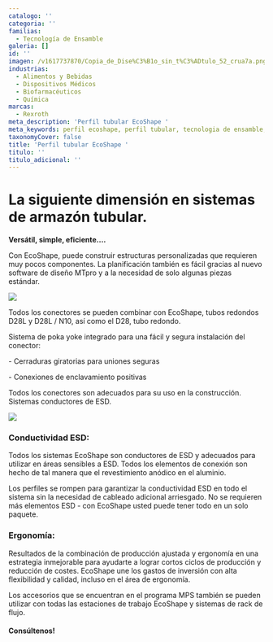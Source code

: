 ```yaml
---
catalogo: ''
categoria: ''
familias:
  - Tecnología de Ensamble
galeria: []
id: ''
imagen: /v1617737870/Copia_de_Dise%C3%B1o_sin_t%C3%ADtulo_52_crua7a.png
industrias:
  - Alimentos y Bebidas
  - Dispositivos Médicos
  - Biofarmacéuticos
  - Química
marcas:
  - Rexroth
meta_description: 'Perfil tubular EcoShape '
meta_keywords: perfil ecoshape, perfil tubular, tecnologia de ensamble, BRL
taxonomyCover: false
title: 'Perfil tubular EcoShape '
titulo: ''
titulo_adicional: ''
---
```


# **La siguiente dimensión en sistemas de armazón tubular.**

**Versátil, simple, eficiente....**

Con EcoShape, puede construir estructuras personalizadas que requieren muy pocos componentes. La planificación también es fácil gracias al nuevo software de diseño MTpro y a la necesidad de solo algunas piezas estándar.

![](https://res.cloudinary.com/novatec/v1596840927/eco_p2jv0p.png)

Todos los conectores se pueden combinar con EcoShape, tubos redondos D28L y D28L / N10, así como el D28, tubo redondo.

Sistema de poka yoke integrado para una fácil y segura instalación del conector:

\- Cerraduras giratorias para uniones seguras

\- Conexiones de enclavamiento positivas

Todos los conectores son adecuados para su uso en la construcción. Sistemas conductores de ESD.

![](https://res.cloudinary.com/novatec/v1596841341/ecoshape1-gigapixel-scale-4_00x_fbqbri.png)

### **Conductividad ESD:**

Todos los sistemas EcoShape son conductores de ESD y adecuados para utilizar en áreas sensibles a ESD. Todos los elementos de conexión son hecho de tal manera que el revestimiento anódico en el aluminio.

Los perfiles se rompen para garantizar la conductividad ESD en todo el sistema sin la necesidad de cableado adicional arriesgado. No se requieren más elementos ESD - con EcoShape usted puede tener todo en un solo paquete.

### **Ergonomía:**

Resultados de la combinación de producción ajustada y ergonomía en una estrategia inmejorable para ayudarte a lograr cortos ciclos de producción y reducción de costes. EcoShape une los gastos de inversión con alta flexibilidad y calidad, incluso en el área de ergonomía.

Los accesorios que se encuentran en el programa MPS también se pueden utilizar con todas las estaciones de trabajo EcoShape y sistemas de rack de flujo.

#### **Consúltenos!**
